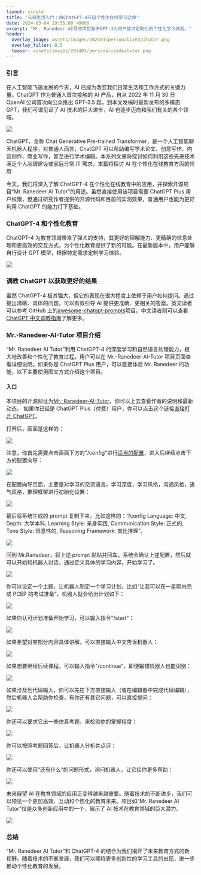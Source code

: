 ```yaml
---
layout: single
title: "云端生活入门：用ChatGPT-4开启个性化在线学习之旅"
date: 2024-03-04 19:55:00 +0000
excerpt: "Mr. Ranedeer AI导师项目基于GPT-4为用户提供定制化的个性化学习体验。"
header:
  overlay_image: assets/images/202403/personalizedaitutor.png
  overlay_filter: 0.5
  teaser: assets/images/202403/personalizedaitutor.png
---
```


### 引言

在人工智能飞速发展的今天，AI 已成为改变我们日常生活和工作方式的关键力量。ChatGPT 作为普通人首次接触的 AI 产品，自从 2022 年 11 月 30 日 OpenAI 公司首次向公众推出 GPT-3.5 起，到本文发稿时最新发布的多模态 GPT，我们可谓见证了 AI 技术的巨大进步，AI 也逐步迈向和我们有关的各个领域。

<img src="https://1drv.ms/i/c/5644dab129afda10/UQQQ2q8psdpEIIBWIAwBAAAAAImgLob5D5bD5Ak?width=660" />

ChatGPT，全称 Chat Generative Pre-trained Transformer，是一个人工智能聊天机器人程序。对普通人而言，ChatGPT 可以帮助编写学术论文、创意写作、内容创作、商业写作，甚至进行学术编辑。本系列文章将探讨如何利用这些先进技术满足个人品牌建设或家庭日常 IT 需求，本篇将探讨 AI 在个性化在线教育方面的应用

今天，我们将深入了解 ChatGPT-4 在个性化在线教育中的应用，并探索开源项目“Mr. Ranedeer AI Tutor”的用途。虽然直接使用该项目需要 ChatGPT Plus 用户权限，但通过研究作者提供的开源代码和目前的实测效果，普通用户也能为更好利用 ChatGPT 的能力打下基础。

### ChatGPT-4 和个性化教育

ChatGPT-4 为教育领域带来了强大的支持，其更好的理解能力、更精确的信息处理和更高效的交互方式，为个性化教育提供了新的可能。在最新版本中，用户能够自行设计 GPT 模型，根据特定需求定制学习体验。

<img src="https://1drv.ms/i/c/5644dab129afda10/UQQQ2q8psdpEIIBWJAwBAAAAAFKa2f_KuKNvGyc?width=660" />

### 调教 ChatGPT 以获取更好的结果

虽然 ChatGPT-4 极其强大，但它的表现在很大程度上依赖于用户如何提问。通过提出清晰、具体的问题，可以有效引导 AI 提供更准确、更相关的答案。英文读者可以参考 GitHub 上的[awesome-chatgpt-prompts](https://github.com/f/awesome-chatgpt-prompts)项目。中文读者则可以查看[ChatGPT 中文调教指南](https://github.com/PlexPt/awesome-chatgpt-prompts-zh)了解更多。

### Mr.-Ranedeer-AI-Tutor 项目介绍

“Mr. Ranedeer AI Tutor”利用 ChatGPT-4 的深度学习和自然语言处理能力，极大地改善和个性化了教育过程。用户可以在 Mr.-Ranedeer-AI-Tutor 项目页面查看详细说明。如果你是 ChatGPT Plus 用户，可以直接体验 Mr. Ranedeer 的功能，以下主要使用图文方式介绍这个项目。

#### 入口

本项目的开源网址为[Mr.-Ranedeer-AI-Tutor](https://github.com/JushBJJ/Mr.-Ranedeer-AI-Tutor/releases)，你可以上去查看作者的说明和最新动态。
如果你已经是 ChatGPT Plus（付费）用户，你可以点击这个链接[直接打开 ChatGPT](https://chat.openai.com/g/g-9PKhaweyb-mr-ranedeer)。

打开后，画面是这样的：

<img src="https://1drv.ms/i/c/5644dab129afda10/UQQQ2q8psdpEIIBWCAwBAAAAAHbTfflQSBmwTsE?width=660" />

注意，你首先需要点击画面下方的"/config"进行[适当的配置](https://chat.openai.com/g/g-0XxT0SGIS-mr-ranedeer-config-wizard)，进入后继续点击下方的配置向导：

<img src="https://1drv.ms/i/c/5644dab129afda10/UQQQ2q8psdpEIIBW_wsBAAAAAON29ov0WC-JtAk?width=660"/>

在配置向导页面，主要是对学习的交流语言，学习深度，学习风格，沟通风格，语气风格，推理框架进行初始化设置：

<img src="https://1drv.ms/i/c/5644dab129afda10/UQQQ2q8psdpEIIBWAAwBAAAAAAVFH9Y4e9lEk6c?width=660" />

最后将系统生成的 prompt 复制下来。比如这样的：“/config Language: 中文, Depth: 大学本科, Learning Style: 亲身实践, Communication Style: 正式的, Tone Style: 信息性的, Reasoning Framework: 类比推理”。

<img src="https://1drv.ms/i/c/5644dab129afda10/UQQQ2q8psdpEIIBWCgwBAAAAALJGldtOmtfeX44?width=660" />

回到 Mr.Ranedeer，将上述 prompt 黏贴并回车，系统会确认上述配置，然后就可以开始和机器人对话，通过定义具体的学习内容，开始学习了。

<img src="https://1drv.ms/i/c/5644dab129afda10/UQQQ2q8psdpEIIBWAgwBAAAAACa72EXRRFLF_34?width=660" />

你可以设定一个主题，让机器人制定一个学习计划，比如“让我可以在一星期内完成 PCEP 的考试准备”，机器人就会给出计划如下：

<img src="https://1drv.ms/i/c/5644dab129afda10/UQQQ2q8psdpEIIBWBQwBAAAAAIEnKT3nyHXrnWY?width=660" />

如果你认可计划准备开始学习，可以输入指令"/start"：

<img src="https://1drv.ms/i/c/5644dab129afda10/UQQQ2q8psdpEIIBWBgwBAAAAAMIayl8nxNWVxls?width=660" />

如果希望对某部分内容具体讲解，可以直接输入中文告诉机器人：

<img src="https://1drv.ms/i/c/5644dab129afda10/UQQQ2q8psdpEIIBWBwwBAAAAAGTQUVeoPDgl4H4?width=660" />

如果想要继续后续课程，可以输入指令"/continue"，即便输错机器人也能识别：

<img src="https://1drv.ms/i/c/5644dab129afda10/UQQQ2q8psdpEIIBWBAwBAAAAALBtaJp--nloRko?width=660" />

如果涉及到代码输入，你可以先在下方直接输入（或在编辑器中完成代码编辑），然后机器人会帮助你检查，有你还有其它问题，可以直接提问：

<img src="https://1drv.ms/i/c/5644dab129afda10/UQQQ2q8psdpEIIBWCwwBAAAAAFbSMXOEMogpr7Y?width=660" />

你还可以要求它出一些仿真考题，来检验你的掌握程度：

<img src="https://1drv.ms/i/c/5644dab129afda10/UQQQ2q8psdpEIIBWCQwBAAAAAJKJzlYPCNVsZn8?width=660" />

你可以按照考题回答后，让机器人分析并点评：

<img src="https://1drv.ms/i/c/5644dab129afda10/UQQQ2q8psdpEIIBWDAwBAAAAAAJtjiBC2LFSu6s?width=660" />

你还可以使用“还有什么”的问题形式，询问机器人，让它给你更多帮助：

<img src="https://1drv.ms/i/c/5644dab129afda10/UQQQ2q8psdpEIIBW_gsBAAAAAEm8lGVpdkA2y7M?width=660" />

未来展望
AI 在教育领域的应用正变得越来越重要。随着技术的不断进步，我们可以预见一个更加高效、互动和个性化的教育未来。项目如“Mr. Ranedeer AI Tutor”仅是众多创新应用中的一个，展示了 AI 技术在教育领域的巨大潜力。

<img src="https://1drv.ms/i/c/5644dab129afda10/IQQQ2q8psdpEIIBWHgwBAAAAAQHXxcRxlQTxwzo1Y2ghTLk?width=660" />

### 总结

“Mr. Ranedeer AI Tutor”和 ChatGPT-4 的结合为我们揭开了未来教育方式的新视野。随着技术的不断发展，我们可以期待更多创新性的学习工具的出现，进一步推动个性化教育的发展。
